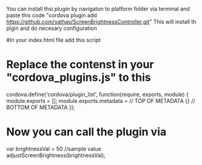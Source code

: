 You can install thsi plugin by navigaton to platform folder via terminal and paste this code 
"cordova plugin add https://github.com/yathav/ScreenBrightnessController.git"
This will install th plgin and do necesary configuration 

#In your index.html file add this script
<script type="text/javascript" src="plugins/com.example.screenBrightnessControlPlugin/www/js/screenBrightnessControlPlugin.js"></script>

# Replace the contenst in your "cordova_plugins.js" to this
cordova.define('cordova/plugin_list', function(require, exports, module) {
module.exports = [];
module.exports.metadata = 
// TOP OF METADATA
{}
// BOTTOM OF METADATA
});

# Now you can call the plugin via
var brightnessVal = 50 //sample value
adjustScreenBrightness(brightnessVal);
